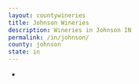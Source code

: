 ```yaml
---
layout: countywineries
title: Johnson Wineries
description: Wineries in Johnson IN
permalink: /in/johnson/
county: johnson
state: in
---
```

-
